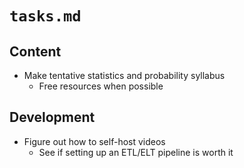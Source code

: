 # `tasks.md`

## Content

- Make tentative statistics and probability syllabus
  - Free resources when possible

## Development

- Figure out how to self-host videos
  - See if setting up an ETL/ELT pipeline is worth it

